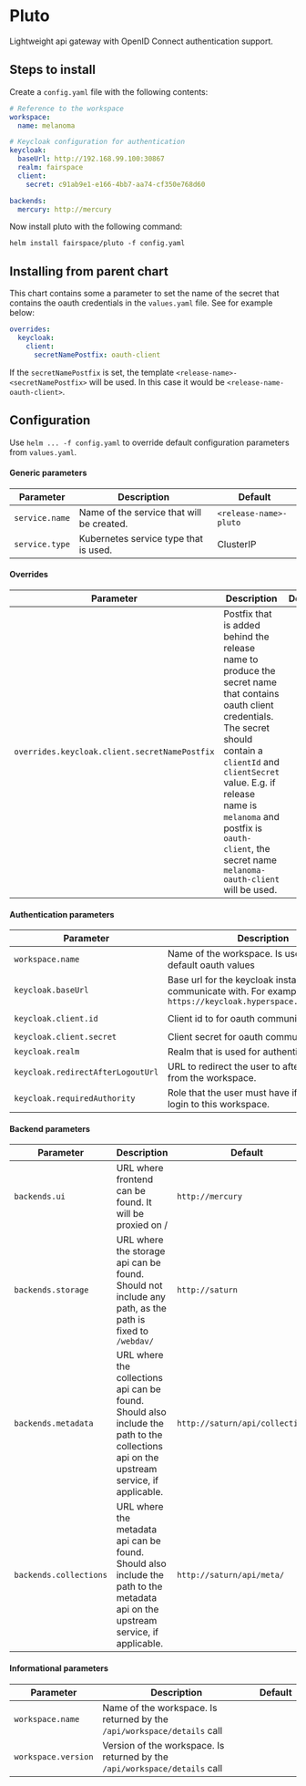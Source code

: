 # Pluto
Lightweight api gateway with OpenID Connect authentication support.

## Steps to install
Create a `config.yaml` file with the following contents:

```yaml
# Reference to the workspace
workspace:
  name: melanoma

# Keycloak configuration for authentication
keycloak:
  baseUrl: http://192.168.99.100:30867
  realm: fairspace
  client:
    secret: c91ab9e1-e166-4bb7-aa74-cf350e768d60

backends:
  mercury: http://mercury
```

Now install pluto with the following command:

`helm install fairspace/pluto -f config.yaml`

## Installing from parent chart
This chart contains some a parameter to set the name of the secret that contains
the oauth credentials in the `values.yaml` file. See for example below:

```yaml
overrides:
  keycloak:
    client:
      secretNamePostfix: oauth-client 
```

If the `secretNamePostfix` is set, the template `<release-name>-<secretNamePostfix>` will be used. In this case
it would be `<release-name-oauth-client>`.

## Configuration
Use `helm ... -f config.yaml` to override default configuration parameters from `values.yaml`.

#### Generic parameters
| Parameter  | Description  | Default |
|---|---|---|
| `service.name` | Name of the service that will be created. | `<release-name>-pluto` |
| `service.type` | Kubernetes service type that is used. | ClusterIP |

#### Overrides
| Parameter  | Description  | Default |
|---|---|---|
| `overrides.keycloak.client.secretNamePostfix` | Postfix that is added behind the release name to produce the secret name that contains oauth client credentials. The secret should contain a `clientId` and `clientSecret` value. E.g. if release name is `melanoma` and postfix is `oauth-client`, the secret name `melanoma-oauth-client` will be used. | |

#### Authentication parameters
| Parameter  | Description  | Default |
|---|---|---|
| `workspace.name`   | Name of the workspace. Is used for setting default oauth values |  |
| `keycloak.baseUrl` | Base url for the keycloak instance to communicate with. For example: `https://keycloak.hyperspace.fairspace.app` | |
| `keycloak.client.id` | Client id to for oauth communication | `<workspace-name>-pluto` |
| `keycloak.client.secret` | Client secret for oauth communication. | |
| `keycloak.realm` | Realm that is used for authentication | |
| `keycloak.redirectAfterLogoutUrl` | URL to redirect the user to after he logs out from the workspace. | `https://fairspace.com` |
| `keycloak.requiredAuthority` | Role that the user must have if he wants to login to this workspace. | `user-<workspace-name>` |

#### Backend parameters
| Parameter  | Description  | Default |
|---|---|---|
| `backends.ui` | URL where frontend can be found. It will be proxied on / | `http://mercury` |
| `backends.storage` | URL where the storage api can be found. Should not include any path, as the path is fixed to `/webdav/`| `http://saturn` |
| `backends.metadata` | URL where the collections api can be found. Should also include the path to the collections api on the upstream service, if applicable. | `http://saturn/api/collections/` |
| `backends.collections` | URL where the metadata api can be found. Should also include the path to the metadata api on the upstream service, if applicable. | `http://saturn/api/meta/` |

#### Informational parameters
| Parameter  | Description  | Default |
|---|---|---|
| `workspace.name`   | Name of the workspace. Is returned by the `/api/workspace/details` call |  |
| `workspace.version`   | Version of the workspace. Is returned by the `/api/workspace/details` call |  |

